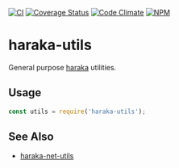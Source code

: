 [![CI][ci-img]][ci-url]
[![Coverage Status][cov-img]][cov-url]
[![Code Climate][clim-img]][clim-url]
[![NPM][npm-img]][npm-url]

# haraka-utils

General purpose [haraka](https://haraka.github.io) utilities.

## Usage

```js
const utils = require('haraka-utils');
```

## See Also

- [haraka-net-utils](https://www.npmjs.com/package/haraka-net-utils)

[ci-url]: https://github.com/haraka/haraka-utils/actions/workflows/ci.yml
[ci-img]: https://github.com/haraka/haraka-utils/actions/workflows/ci.yml/badge.svg
[cov-url]: https://codecov.io/github/haraka/haraka-utils?branch=master
[cov-img]: https://codecov.io/github/haraka/haraka-utils/coverage.svg
[clim-img]: https://codeclimate.com/github/haraka/haraka-utils/badges/gpa.svg
[clim-url]: https://codeclimate.com/github/haraka/haraka-utils
[npm-img]: https://nodei.co/npm/haraka-utils.png
[npm-url]: https://www.npmjs.com/package/haraka-utils

